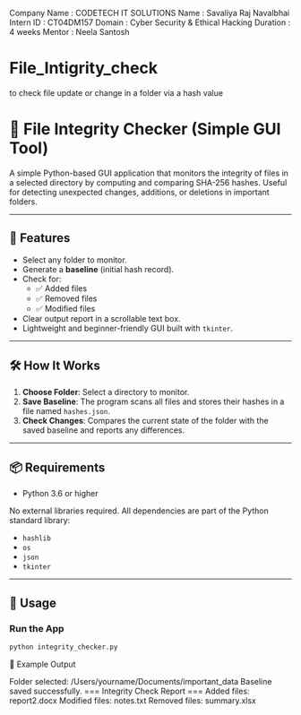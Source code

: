 Company Name : CODETECH IT SOLUTIONS
Name : Savaliya Raj Navalbhai
Intern ID : CT04DM157
Domain : Cyber Security & Ethical Hacking
Duration : 4 weeks
Mentor : Neela Santosh


# File_Intigrity_check
to check file update or change in a folder via a hash value
# 🔐 File Integrity Checker (Simple GUI Tool)

A simple Python-based GUI application that monitors the integrity of files in a selected directory by computing and comparing SHA-256 hashes. Useful for detecting unexpected changes, additions, or deletions in important folders.

---

## 🚀 Features

- Select any folder to monitor.
- Generate a **baseline** (initial hash record).
- Check for:
  - ✅ Added files
  - ✅ Removed files
  - ✅ Modified files
- Clear output report in a scrollable text box.
- Lightweight and beginner-friendly GUI built with `tkinter`.

---

## 🛠️ How It Works

1. **Choose Folder**: Select a directory to monitor.
2. **Save Baseline**: The program scans all files and stores their hashes in a file named `hashes.json`.
3. **Check Changes**: Compares the current state of the folder with the saved baseline and reports any differences.

---

## 📦 Requirements

- Python 3.6 or higher

No external libraries required. All dependencies are part of the Python standard library:
- `hashlib`
- `os`
- `json`
- `tkinter`

---

## 🧪 Usage

### Run the App

```bash
python integrity_checker.py
```
📝 Example Output

Folder selected: /Users/yourname/Documents/important_data
Baseline saved successfully.
=== Integrity Check Report ===
Added files: report2.docx
Modified files: notes.txt
Removed files: summary.xlsx
